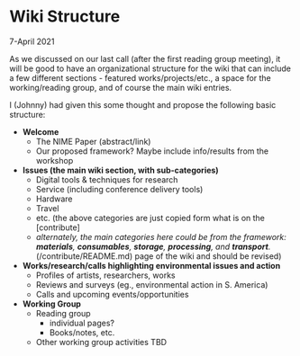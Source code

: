 # Wiki Structure

7-April 2021

As we discussed on our last call (after the first reading group meeting), it will be good to have an organizational structure for the wiki that can include a few different sections - featured works/projects/etc., a space for the working/reading group, and of course the main wiki entries. 

I (Johnny) had given this some thought and propose the following basic structure: 

- **Welcome**
  - The NIME Paper (abstract/link)
  - Our proposed framework? Maybe include info/results from the workshop
- **Issues (the main wiki section, with sub-categories)**
  - Digital tools & techniques for research
  - Service (including conference delivery tools)
  - Hardware
  - Travel
  - etc. (the above categories are just copied form what is on the [contribute]
  - _alternately, the main categories here could be from the framework: **materials**, **consumables**, **storage**, **processing**, and **transport**._(/contribute/README.md) page of the wiki and should be revised)
- **Works/research/calls highlighting environmental issues and action**
  - Profiles of artists, researchers, works
  - Reviews and surveys (eg., environmental action in S. America)
  - Calls and upcoming events/opportunities
- **Working Group**
  - Reading group
    - individual pages? 
    - Books/notes, etc.
  - Other working group activities TBD
